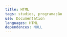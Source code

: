 ```yaml
---
title: HTML
tags: studies, programação
use: Documentation
languages: HTML
dependences: NULL
---
```

